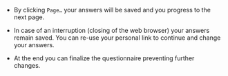 * By clicking `Page…` your answers will be saved and you progress to the next page.

* In case of an interruption (closing of the web browser) your answers remain saved. You can re-use your personal link to continue and change your answers.

* At the end you can finalize the questionnaire preventing further changes.
